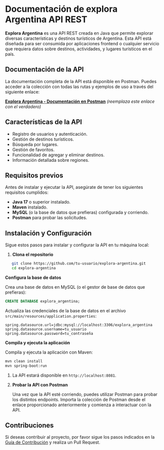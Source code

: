 # Documentación de explora Argentina API REST


**Explora Argentina** es una API REST creada en Java que permite explorar diversas características y destinos turísticos de Argentina. Esta API está diseñada para ser consumida por aplicaciones frontend o cualquier servicio que requiera datos sobre destinos, actividades, y lugares turísticos en el país.

## Documentación de la API

La documentación completa de la API está disponible en Postman. Puedes acceder a la colección con todas las rutas y ejemplos de uso a través del siguiente enlace:

[**Explora Argentina - Documentación en Postman**](#) _(reemplaza este enlace con el verdadero)_

## Características de la API

- Registro de usuarios y autenticación.
- Gestión de destinos turísticos.
- Búsqueda por lugares.
- Gestión de favoritos.
- Funcionalidad de agregar y eliminar destinos.
- Información detallada sobre regiones.

## Requisitos previos

Antes de instalar y ejecutar la API, asegúrate de tener los siguientes requisitos cumplidos:

- **Java 17** o superior instalado.
- **Maven** instalado.
- **MySQL** (o la base de datos que prefieras) configurada y corriendo.
- **Postman** para probar las solicitudes.

## Instalación y Configuración

Sigue estos pasos para instalar y configurar la API en tu máquina local:

1. **Clona el repositorio**
   
``` bash
   git clone https://github.com/tu-usuario/explora-argentina.git
   cd explora-argentina
```
   
   **Configura la base de datos**

Crea una base de datos en MySQL (o el gestor de base de datos que prefieras):
```sql
CREATE DATABASE explora_argentina;
```
Actualiza las credenciales de la base de datos en el archivo `src/main/resources/application.properties`:
``` 
spring.datasource.url=jdbc:mysql://localhost:3306/explora_argentina
spring.datasource.username=tu_usuario
spring.datasource.password=tu_contraseña
```


 **Compila y ejecuta la aplicación**

Compila y ejecuta la aplicación con Maven:
```bash
mvn clean install
mvn spring-boot:run
```
1.  La API estará disponible en `http://localhost:8081`.
    
2.  **Probar la API con Postman**
    
    Una vez que la API esté corriendo, puedes utilizar Postman para probar los distintos endpoints. Importa la colección de Postman desde el enlace proporcionado anteriormente y comienza a interactuar con la API.
    

## Contribuciones

Si deseas contribuir al proyecto, por favor sigue los pasos indicados en la [Guía de Contribución](CONTRIBUTING.md) y realiza un Pull Request.  


